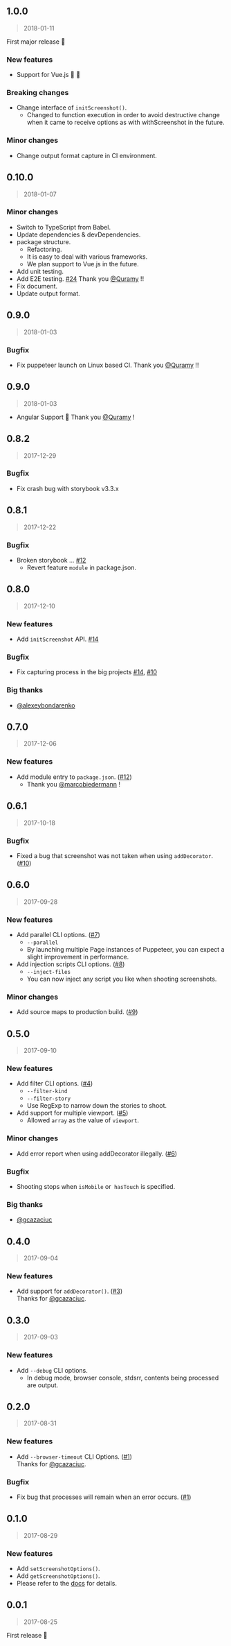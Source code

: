 [api]: https://github.com/tsuyoshiwada/storybook-chrome-screenshot/tree/develop#api
[#1]: https://github.com/tsuyoshiwada/storybook-chrome-screenshot/issues/1
[#3]: https://github.com/tsuyoshiwada/storybook-chrome-screenshot/issues/3
[#4]: https://github.com/tsuyoshiwada/storybook-chrome-screenshot/issues/4
[#5]: https://github.com/tsuyoshiwada/storybook-chrome-screenshot/issues/5
[#6]: https://github.com/tsuyoshiwada/storybook-chrome-screenshot/issues/6
[#7]: https://github.com/tsuyoshiwada/storybook-chrome-screenshot/issues/7
[#8]: https://github.com/tsuyoshiwada/storybook-chrome-screenshot/issues/8
[#9]: https://github.com/tsuyoshiwada/storybook-chrome-screenshot/issues/9
[#10]: https://github.com/tsuyoshiwada/storybook-chrome-screenshot/issues/10
[#12]: https://github.com/tsuyoshiwada/storybook-chrome-screenshot/issues/12
[#14]: https://github.com/tsuyoshiwada/storybook-chrome-screenshot/issues/14
[#22]: https://github.com/tsuyoshiwada/storybook-chrome-screenshot/issues/22
[#24]: https://github.com/tsuyoshiwada/storybook-chrome-screenshot/issues/24


## 1.0.0

> 2018-01-11

First major release :tada:

### New features

* Support for Vue.js :tada: :tada:

### Breaking changes

* Change interface of `initScreenshot()`.
    - Changed to function execution in order to avoid destructive change when it came to receive options as with withScreenshot in the future.

### Minor changes

* Change output format capture in CI environment.


## 0.10.0

> 2018-01-07

### Minor changes

* Switch to TypeScript from Babel.
* Update dependencies & devDependencies.
* package structure.
    - Refactoring.
    - It is easy to deal with various frameworks.
    - We plan support to Vue.js in the future.
* Add unit testing.
* Add E2E testing. [#24][#24] Thank you [@Quramy](https://github.com/Quramy) !!
* Fix document.
* Update output format.


## 0.9.0

> 2018-01-03

### Bugfix

* Fix puppeteer launch on Linux based CI. Thank you [@Quramy](https://github.com/Quramy) !!


## 0.9.0

> 2018-01-03

* Angular Support :tada:  Thank you [@Quramy](https://github.com/Quramy) !


## 0.8.2

> 2017-12-29

### Bugfix

* Fix crash bug with storybook v3.3.x


## 0.8.1

> 2017-12-22

### Bugfix

* Broken storybook ... [#12][#12]
    - Revert feature `module` in package.json.


## 0.8.0

> 2017-12-10

### New features

* Add `initScreenshot` API. [#14][#14]

### Bugfix

* Fix capturing process in the big projects [#14][#14], [#10][#10]

### Big thanks

* [@alexeybondarenko](https://github.com/alexeybondarenko)


## 0.7.0

> 2017-12-06

### New features

* Add module entry to `package.json`. ([#12][#12]) 
    - Thank you [@marcobiedermann](https://github.com/marcobiedermann) !


## 0.6.1

> 2017-10-18

### Bugfix

* Fixed a bug that screenshot was not taken when using `addDecorator`. ([#10][#10])


## 0.6.0

> 2017-09-28

### New features

* Add parallel CLI options. ([#7][#7])
    - `--parallel`
    - By launching multiple Page instances of Puppeteer, you can expect a slight improvement in performance.
* Add injection scripts CLI options. ([#8][#8])
    - `--inject-files`
    - You can now inject any script you like when shooting screenshots.

### Minor changes

* Add source maps to production build. ([#9][#9])


## 0.5.0

> 2017-09-10

### New features

* Add filter CLI options. ([#4][#4])
    - `--filter-kind`
    - `--filter-story`
    - Use RegExp to narrow down the stories to shoot.
* Add support for multiple viewport. ([#5][#5])
    - Allowed `array` as the value of `viewport`.

### Minor changes

* Add error report when using addDecorator illegally. ([#6][#6])

### Bugfix

* Shooting stops when `isMobile` or` hasTouch` is specified.

### Big thanks

* [@gcazaciuc](https://github.com/gcazaciuc)


## 0.4.0

> 2017-09-04

### New features

* Add support for `addDecorator()`. ([#3][#3])  
  Thanks for [@gcazaciuc](https://github.com/gcazaciuc).


## 0.3.0

> 2017-09-03

### New features

* Add `--debug` CLI options.
  - In debug mode, browser console, stdsrr, contents being processed are output.


## 0.2.0

> 2017-08-31

### New features

* Add `--browser-timeout` CLI Options. ([#1][#1])  
  Thanks for [@gcazaciuc](https://github.com/gcazaciuc).

### Bugfix

* Fix bug that processes will remain when an error occurs. ([#1][#1])


## 0.1.0

> 2017-08-29

### New features

* Add `setScreenshotOptions()`.
* Add `getScreenshotOptions()`.
* Please refer to the [docs][api] for details.




## 0.0.1

> 2017-08-25

First release :tada:

